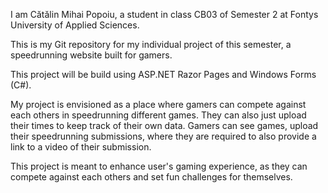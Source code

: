 I am Cătălin Mihai Popoiu, a student in class CB03 of Semester 2 at Fontys University of Applied Sciences.

This is my Git repository for my individual project of this semester, a speedrunning website built for gamers.

This project will be build using ASP.NET Razor Pages and Windows Forms (C#).

My project is envisioned as a place where gamers can compete against each others in speedrunning different games. They can also just upload their times to keep track of their own data.
Gamers can see games, upload their speedrunning submissions, where they are required to also provide a link to a video of their submission.

This project is meant to enhance user's gaming experience, as they can compete against each others and set fun challenges for themselves.